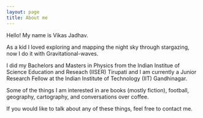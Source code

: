 ```yaml
---
layout: page
title: About me
---
```


Hello! My name is Vikas Jadhav.

As a kid I loved exploring and mapping the night sky through stargazing, now I do it with Gravitational-waves. 

I did my Bachelors and Masters in Physics from the Indian Institue of Science Education and Reseach (IISER) Tirupati and I am currently a Junior Research Fellow at the Indian Institute of Technology (IIT) Gandhinagar.

Some of the things I am interested in are books (mostly fiction), football, geography, cartography, and conversations over coffee.

If you would like to talk about any of these things, feel free to contact me.





